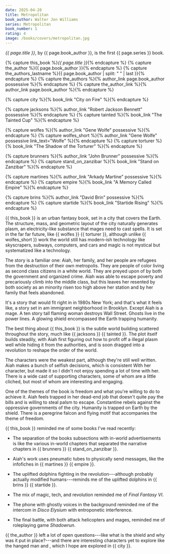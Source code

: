 ```yaml
---
date: 2025-04-28
title: Metropolitan
book_author: Walter Jon Williams
series: Metropolitan
book_number: 1
rating: 4
image: /books/covers/metropolitan.jpg
---
```


<cite class="book-title">{{ page.title }}</cite>, by <span
class="author-name">{{ page.book_author }}</span>, is the first <span
class="book-series">{{ page.series }}</span> book.


{% capture this_book %}<cite class="book-title">{{ page.title }}</cite>{% endcapture %}
{% capture the_author %}<span class="author-name">{{ page.book_author }}</span>{% endcapture %}
{% capture the_authors_lastname %}<span class="author-name">{{ page.book_author | split: " " | last }}</span>{% endcapture %}
{% capture the_authors %}{% author_link page.book_author possessive %}{% endcapture %}
{% capture the_author_link %}{% author_link page.book_author %}{% endcapture %}

{% capture city %}{% book_link "City on Fire" %}{% endcapture %}

{% capture jacksons %}{% author_link "Robert Jackson Bennett" possessive %}{% endcapture %}
{% capture tainted %}{% book_link "The Tainted Cup" %}{% endcapture %}

{% capture wolfes %}{% author_link "Gene Wolfe" possessive %}{% endcapture %}
{% capture wolfes_short %}{% author_link "Gene Wolfe" possessive link_text="Wolfe" %}{% endcapture %}
{% capture torturer %}{% book_link "The Shadow of the Torturer" %}{% endcapture %}

{% capture brunners %}{% author_link "John Brunner" possessive %}{% endcapture %}
{% capture stand_on_zanzibar %}{% book_link "Stand on Zanzibar" %}{% endcapture %}

{% capture martines %}{% author_link "Arkady Martine" possessive %}{% endcapture %}
{% capture empire %}{% book_link "A Memory Called Empire" %}{% endcapture %}

{% capture brins %}{% author_link "David Brin" possessive %}{% endcapture %}
{% capture startide %}{% book_link "Startide Rising" %}{% endcapture %}

{{ this_book }} is an urban fantasy book, set in a city that covers the Earth.
The structure, mass, and geometric layout of the city naturally generates
plasm, an electricity-like substance that mages need to cast spells. It is set
in the far far future, like {{ wolfes }} {{ torturer }}, although unlike {{
wolfes_short }} work the world still has modern-ish technology like
skyscrapers, subways, computers, and cars and magic is not mystical but
systematized like a technology.

The story is a familiar one: Aiah, her family, and her people are refugees
from the destruction of their own metropolis. They are people of color living
as second class citizens in a white world. They are preyed upon of by both the
government and organized crime. Aiah was able to escape poverty and
precariously climb into the middle class, but this leaves her resented by both
society as an minority risen too high above her station and by her family that
feels abandoned.

It's a story that would fit right in in 1980s New York; and that's what it
feels like, a story set in am immigrant neighborhood in Brooklyn. Except Aiah
is a mage. A ten story tall flaming woman destroys Wall Street. Ghosts live in
the power lines. A glowing shield encompassed the Earth trapping humanity.

The best thing about {{ this_book }} is the subtle world building scattered
throughout the story, much like {{ jacksons }} {{ tainted }}. The plot itself
builds steadily, with Aiah first figuring out how to profit off a illegal
plasm well while hiding it from the authorities, and is soon dragged into
a revolution to reshape the order of the world.

The characters were the weakest part, although they're still well written.
Aiah makes a bunch of selfish decisions, which is consistent With her
character, but made it so I didn't not enjoy spending a lot of time with her.
There is a wide cast of supporting characters, some of whom are a little
cliched, but most of whom are interesting and engaging.

One of the themes of the book is freedom and what you're willing to do to
achieve it. Aiah feels trapped in her dead-end job that doesn't quite pay the
bills and is willing to steal palsm to escape. Constantine rebels against the
oppressive governments of the city. Humanity is trapped on Earth by the
shield. There is a peregrine falcon and flying motif that accompanies the
theme of freedom.

{{ this_book }} reminded me of some books I've read recently:

- The separation of the books subsections with in-world advertisements is
  like the various in-world chapters that separated the narrative chapters in
  {{ brunners }} {{ stand_on_zanzibar }}.

- Aiah's work uses pneumatic tubes to physically send messages, like the
  infofiches in {{ martines }} {{ empire }}.

- The uplifted dolphins fighting in the revolution---although probably
  actually modified humans---reminds me of the uplifted dolphins in {{ brins
  }} {{ startide }}.

- The mix of magic, tech, and revolution reminded me of <cite
  class="video-game-title">Final Fantasy VI</cite>.

- The phone with ghostly voices in the background reminded me of the intercom
  in <cite class="video-game-title">Disco Elysium</cite> with entroponetic
  interference.

- The final battle, with both attack helicopters and mages, reminded me of
  roleplaying game <cite class="table-top-game-title">Shadowrun</cite>.

{{ the_author }} left a lot of open questions---like what is the shield and
why was it put in place?---and there are interesting characters yet to explore
like the hanged man and <!-- TODO: Who is the old researcher at the paslm
authority? -->, which I hope are explored in {{ city }}.
